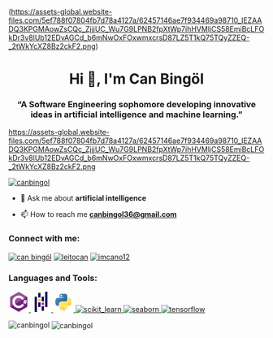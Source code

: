 (https://assets-global.website-files.com/5ef788f07804fb7d78a4127a/62457146ae7f934469a98710_IEZAADQ3KPGMAowZsCQc_ZjjjUC_Wu7G9LPNB2fpXtWp7ihHVMljCS58EmiBcLFOkDr3v8lUb12EDvAGCd_b6mNwOxFOxwmxcrsD87LZ5T1kQ75TQyZZEQ-_2tWkYcXZ8Bz2ckF2.png)
<h1 align="center">Hi 👋, I'm Can Bingöl</h1>
<h3 align="center">“A Software Engineering sophomore developing innovative ideas in artificial intelligence and machine learning.”</h3>

https://assets-global.website-files.com/5ef788f07804fb7d78a4127a/62457146ae7f934469a98710_IEZAADQ3KPGMAowZsCQc_ZjjjUC_Wu7G9LPNB2fpXtWp7ihHVMljCS58EmiBcLFOkDr3v8lUb12EDvAGCd_b6mNwOxFOxwmxcrsD87LZ5T1kQ75TQyZZEQ-_2tWkYcXZ8Bz2ckF2.png
<p align="left"> <a href="https://github.com/ryo-ma/github-profile-trophy"><img src="https://github-profile-trophy.vercel.app/?username=canbingol" alt="canbingol" /></a> </p>

- 💬 Ask me about **artificial intelligence**

- 📫 How to reach me **canbingol36@gmail.com**

<h3 align="left">Connect with me:</h3>
<p align="left">
<a href="https://linkedin.com/in/can bi̇ngöl" target="blank"><img align="center" src="https://raw.githubusercontent.com/rahuldkjain/github-profile-readme-generator/master/src/images/icons/Social/linked-in-alt.svg" alt="can bi̇ngöl" height="30" width="40" /></a>
<a href="https://kaggle.com/leitocan" target="blank"><img align="center" src="https://raw.githubusercontent.com/rahuldkjain/github-profile-readme-generator/master/src/images/icons/Social/kaggle.svg" alt="leitocan" height="30" width="40" /></a>
<a href="https://instagram.com/i̇mcano12" target="blank"><img align="center" src="https://raw.githubusercontent.com/rahuldkjain/github-profile-readme-generator/master/src/images/icons/Social/instagram.svg" alt="i̇mcano12" height="30" width="40" /></a>
</p>

<h3 align="left">Languages and Tools:</h3>
<p align="left"> <a href="https://www.w3schools.com/cs/" target="_blank" rel="noreferrer"> <img src="https://raw.githubusercontent.com/devicons/devicon/master/icons/csharp/csharp-original.svg" alt="csharp" width="40" height="40"/> </a> <a href="https://pandas.pydata.org/" target="_blank" rel="noreferrer"> <img src="https://raw.githubusercontent.com/devicons/devicon/2ae2a900d2f041da66e950e4d48052658d850630/icons/pandas/pandas-original.svg" alt="pandas" width="40" height="40"/> </a> <a href="https://www.python.org" target="_blank" rel="noreferrer"> <img src="https://raw.githubusercontent.com/devicons/devicon/master/icons/python/python-original.svg" alt="python" width="40" height="40"/> </a> <a href="https://scikit-learn.org/" target="_blank" rel="noreferrer"> <img src="https://upload.wikimedia.org/wikipedia/commons/0/05/Scikit_learn_logo_small.svg" alt="scikit_learn" width="40" height="40"/> </a> <a href="https://seaborn.pydata.org/" target="_blank" rel="noreferrer"> <img src="https://seaborn.pydata.org/_images/logo-mark-lightbg.svg" alt="seaborn" width="40" height="40"/> </a> <a href="https://www.tensorflow.org" target="_blank" rel="noreferrer"> <img src="https://www.vectorlogo.zone/logos/tensorflow/tensorflow-icon.svg" alt="tensorflow" width="40" height="40"/> </a> </p>

<p><img align="left" src="https://github-readme-stats.vercel.app/api/top-langs?username=canbingol&show_icons=true&locale=en&layout=compact" alt="canbingol" /></p>

<p>&nbsp;<img align="center" src="https://github-readme-stats.vercel.app/api?username=canbingol&show_icons=true&locale=en" alt="canbingol" /></p>
